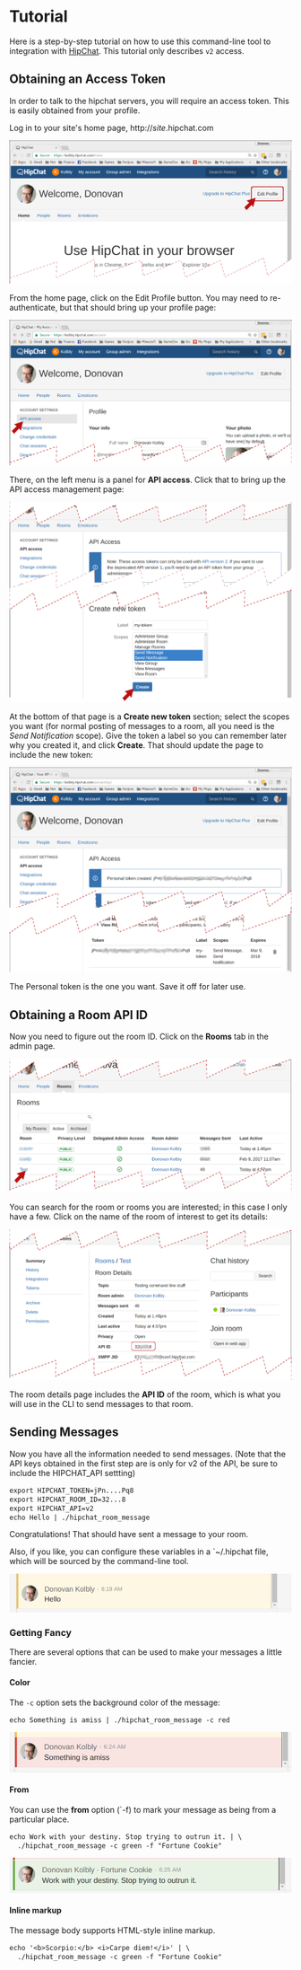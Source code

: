 Tutorial
========

Here is a step-by-step tutorial on how to use this command-line
tool to integration with [HipChat][hc].  This tutorial only
describes `v2` access.

## Obtaining an Access Token

In order to talk to the hipchat servers, you will require an access
token.  This is easily obtained from your profile.

Log in to your site's home page, http://_site_.hipchat.com

![HipChat Home Page](image/01-frontpage.png)

From the home page, click on the Edit Profile button.  You may need to
re-authenticate, but that should bring up your profile page:

![Profile Page](image/02-editing-profile.png)

There, on the left menu is a panel for **API access**.  Click
that to bring up the API access management page:

![API Access Page](image/04-create-key.png)

At the bottom of that page is a **Create new token** section;
select the scopes you want (for normal posting of messages
to a room, all you need is the _Send Notification_ scope).
Give the token a label so you can remember later why you created
it, and click **Create**.
That should update the page to include the new token:

![New Token Display](image/05-created-key.png)

The Personal token is the one you want.  Save it off for later use.

## Obtaining a Room API ID

Now you need to figure out the room ID.  Click on the **Rooms**
tab in the admin page.

![Rooms Listing](image/06-rooms-list.png)

You can search for the room or rooms you are interested; in this case
I only have a few.  Click on the name of the room of interest to get
its details:

![Room Details](image/07-room-details.png)

The room details page includes the **API ID** of the room, which is
what you will use in the CLI to send messages to that room.

## Sending Messages

Now you have all the information needed to send messages.  (Note that
the API keys obtained in the first step are is only for v2 of the API,
be sure to include the HIPCHAT_API settting)

    export HIPCHAT_TOKEN=jPn....Pq8
    export HIPCHAT_ROOM_ID=32...8
    export HIPCHAT_API=v2
    echo Hello | ./hipchat_room_message

Congratulations!  That should have sent a message to your room.

Also, if you like, you can configure these variables in a `~/.hipchat
file, which will be sourced by the command-line tool.

![Hello Message](image/08-hello.png)

### Getting Fancy

There are several options that can be used to make your messages
a little fancier.

#### Color

The `-c` option sets the background color of the message:

    echo Something is amiss | ./hipchat_room_message -c red

![Amiss Message](image/09-amiss.png)

#### From

You can use the **from** option (`-f) to mark your message as
being from a particular place.

    echo Work with your destiny. Stop trying to outrun it. | \
      ./hipchat_room_message -c green -f "Fortune Cookie"

![Fortune Cookie Message](image/10-fortune.png)

#### Inline markup

The message body supports HTML-style inline markup.

    echo '<b>Scorpio:</b> <i>Carpe diem!</i>' | \
      ./hipchat_room_message -c green -f "Fortune Cookie"

[hc]: http://www.hipchat.com
